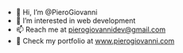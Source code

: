 - 👋 Hi, I’m @PieroGiovanni
- 👀 I’m interested in web development
- 📫 Reach me at pierogiovannidev@gmail.com
- 💼 Check my portfolio at www.pierogiovanni.com
<!---
PieroGiovanni/PieroGiovanni is a ✨ special ✨ repository because its `README.md` (this file) appears on your GitHub profile.
You can click the Preview link to take a look at your changes.
--->
